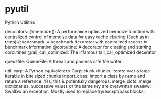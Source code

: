 pyutil
======

Python Utilities

decorators:
    @memoize(): A performance optimized memoize function with centralized control of memoize data for easy cache clearing (Such as in tests)
    @benchmark: A benchmark decorator with centralized access to benchmark information
    @coroutine: A decorator for creating and starting coroutines
    @tail_call_optimized: The infamous tail_call_optimized decorator

queuefile:
    QueueFile: A thread and process safe file writer

util:
    carp: A Python equivalent to Carp::cluck
    chunks: Iterate over a large iterable in bite sized chunks
    import_class: import a class by name and return a reference.  Yes, this is potentially dangerous.
    merge_dicts: merge dictionaries.  Successive values of the same key are overwritten
    swallow: Swallow an exception.  Mostly used to replace try/except/pass blocks.
